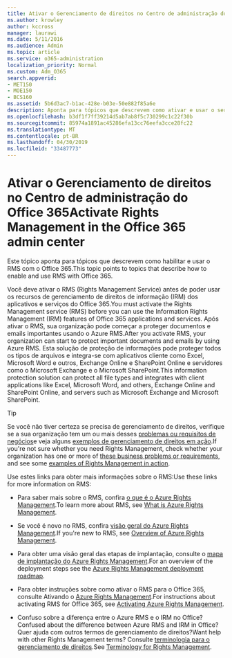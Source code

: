 ```yaml
---
title: Ativar o Gerenciamento de direitos no Centro de administração do Office 365
ms.author: krowley
author: kccross
manager: laurawi
ms.date: 5/11/2016
ms.audience: Admin
ms.topic: article
ms.service: o365-administration
localization_priority: Normal
ms.custom: Adm_O365
search.appverid:
- MET150
- MOE150
- BCS160
ms.assetid: 5b6d3ac7-b1ac-428e-b03e-50e882f85a6e
description: Aponta para tópicos que descrevem como ativar e usar o serviço de gerenciamento de direitos com o Office 365.
ms.openlocfilehash: b3df1f7ff39214d5ab7ab8f5c730299c1c22f30b
ms.sourcegitcommit: 85974a1891ac45286efa13cc76eefa3cce28fc22
ms.translationtype: MT
ms.contentlocale: pt-BR
ms.lasthandoff: 04/30/2019
ms.locfileid: "33487773"
---
```

# <a name="activate-rights-management-in-the-office-365-admin-center"></a><span data-ttu-id="23196-103">Ativar o Gerenciamento de direitos no Centro de administração do Office 365</span><span class="sxs-lookup"><span data-stu-id="23196-103">Activate Rights Management in the Office 365 admin center</span></span>

<span data-ttu-id="23196-104">Este tópico aponta para tópicos que descrevem como habilitar e usar o RMS com o Office 365.</span><span class="sxs-lookup"><span data-stu-id="23196-104">This topic points to topics that describe how to enable and use RMS with Office 365.</span></span>
  
<span data-ttu-id="23196-105">Você deve ativar o RMS (Rights Management Service) antes de poder usar os recursos de gerenciamento de direitos de informação (IRM) dos aplicativos e serviços do Office 365.</span><span class="sxs-lookup"><span data-stu-id="23196-105">You must activate the Rights Management service (RMS) before you can use the Information Rights Management (IRM) features of Office 365 applications and services.</span></span> <span data-ttu-id="23196-106">Após ativar o RMS, sua organização pode começar a proteger documentos e emails importantes usando o Azure RMS.</span><span class="sxs-lookup"><span data-stu-id="23196-106">After you activate RMS, your organization can start to protect important documents and emails by using Azure RMS.</span></span> <span data-ttu-id="23196-107">Esta solução de proteção de informações pode proteger todos os tipos de arquivos e integra-se com aplicativos cliente como Excel, Microsoft Word e outros, Exchange Online e SharePoint Online e servidores como o Microsoft Exchange e o Microsoft SharePoint.</span><span class="sxs-lookup"><span data-stu-id="23196-107">This information protection solution can protect all file types and integrates with client applications like Excel, Microsoft Word, and others, Exchange Online and SharePoint Online, and servers such as Microsoft Exchange and Microsoft SharePoint.</span></span>
  
> [!TIP]
> <span data-ttu-id="23196-108">Se você não tiver certeza se precisa de gerenciamento de direitos, verifique se a sua organização tem um ou mais desses [problemas ou requisitos de negócios](https://docs.microsoft.com/rights-management/understand-explore/azure-rms-problems-it-solves)e veja alguns [exemplos de gerenciamento de direitos em ação](https://docs.microsoft.com/rights-management/understand-explore/what-admins-users-see).</span><span class="sxs-lookup"><span data-stu-id="23196-108">If you're not sure whether you need Rights Management, check whether your organization has one or more of [these business problems or requirements](https://docs.microsoft.com/rights-management/understand-explore/azure-rms-problems-it-solves), and see some [examples of Rights Management in action](https://docs.microsoft.com/rights-management/understand-explore/what-admins-users-see).</span></span> 
  
<span data-ttu-id="23196-109">Use estes links para obter mais informações sobre o RMS:</span><span class="sxs-lookup"><span data-stu-id="23196-109">Use these links for more information on RMS:</span></span>
  
- <span data-ttu-id="23196-110">Para saber mais sobre o RMS, confira [o que é o Azure Rights Management](https://docs.microsoft.com/rights-management/understand-explore/what-is-azure-rms).</span><span class="sxs-lookup"><span data-stu-id="23196-110">To learn more about RMS, see [What is Azure Rights Management](https://docs.microsoft.com/rights-management/understand-explore/what-is-azure-rms).</span></span>
    
- <span data-ttu-id="23196-111">Se você é novo no RMS, confira [visão geral do Azure Rights Management](https://docs.microsoft.com/rights-management/understand-explore/azure-rights-management).</span><span class="sxs-lookup"><span data-stu-id="23196-111">If you're new to RMS, see [Overview of Azure Rights Management](https://docs.microsoft.com/rights-management/understand-explore/azure-rights-management).</span></span>
    
- <span data-ttu-id="23196-112">Para obter uma visão geral das etapas de implantação, consulte o [mapa de implantação do Azure Rights Management](https://docs.microsoft.com/rights-management/plan-design/deployment-roadmap).</span><span class="sxs-lookup"><span data-stu-id="23196-112">For an overview of the deployment steps see the [Azure Rights Management deployment roadmap](https://docs.microsoft.com/rights-management/plan-design/deployment-roadmap).</span></span>
    
- <span data-ttu-id="23196-113">Para obter instruções sobre como ativar o RMS para o Office 365, consulte Ativando o [Azure Rights Management](https://technet.microsoft.com/library/jj658941.aspx).</span><span class="sxs-lookup"><span data-stu-id="23196-113">For instructions about activating RMS for Office 365, see [Activating Azure Rights Management](https://technet.microsoft.com/library/jj658941.aspx).</span></span>
    
- <span data-ttu-id="23196-114">Confuso sobre a diferença entre o Azure RMS e o IRM no Office?</span><span class="sxs-lookup"><span data-stu-id="23196-114">Confused about the difference between Azure RMS and IRM in Office?</span></span> <span data-ttu-id="23196-115">Quer ajuda com outros termos de gerenciamento de direitos?</span><span class="sxs-lookup"><span data-stu-id="23196-115">Want help with other Rights Management terms?</span></span> <span data-ttu-id="23196-116">Consulte [terminologia para o gerenciamento de direitos](https://technet.microsoft.com/library/dn595132.aspx).</span><span class="sxs-lookup"><span data-stu-id="23196-116">See [Terminology for Rights Management](https://technet.microsoft.com/library/dn595132.aspx).</span></span>
    

